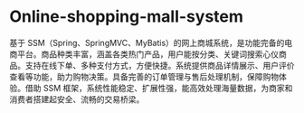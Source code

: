 # Online-shopping-mall-system
基于 SSM（Spring、SpringMVC、MyBatis）的网上商城系统，是功能完备的电商平台。商品种类丰富，涵盖各类热门产品，用户能按分类、关键词搜索心仪商品。支持在线下单、多种支付方式，方便快捷。系统提供商品详情展示、用户评价查看等功能，助力购物决策。具备完善的订单管理与售后处理机制，保障购物体验。借助 SSM 框架，系统性能稳定、扩展性强，能高效处理海量数据，为商家和消费者搭建起安全、流畅的交易桥梁。 
